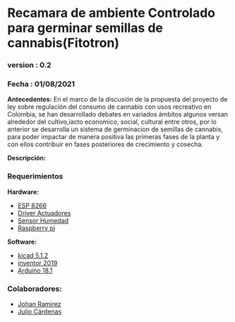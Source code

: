 # Recamara de ambiente Controlado para germinar semillas de cannabis(Fitotron) 
### version : 0.2
### Fecha : 01/08/2021

**Antecedentes:** En el marco de la discusión de la propuesta del proyecto de ley sobre  regulación del consumo de cannabis con usos recreativo en Colombia, se han desarrollado debates en variados ámbitos algunos versan alrededor del cultivo,iacto economico, social, cultural  entre otros, por lo anterior se desarrolla un sistema de germinacion de semillas de cannabis, para poder impactar de manera positiva las primeras fases de la planta y con ellos contribuir en fases posteriores de crecimiento y cosecha.

**Descripción:**

### Requerimientos

**Hardware:**

- [ESP 8266](https://www.espressif.com/sites/default/files/documentation/0a-esp8266ex_datasheet_en.pdf)
- [Driver Actuadores](http://www.ti.com/lit/ds/symlink/uln2003a.pdf)
- [Sensor Humedad](https://www.sparkfun.com/datasheets/Sensors/Temperature/DHT22.pdf)
- [Raspberry pi]()

**Software:**

- [kicad 5.1.2](https://kicad-pcb.org/download/)
- [inventor 2019](https://www.autodesk.com/education/free-software/inventor-professional)
- [Arduino 18.1](https://www.arduino.cc/en/main/software)




### Colaboradores:
- [Johan Ramirez](https://github.com/joaramirezra)
- [Julio Cárdenas](https://github.com/julio-cardenas)

